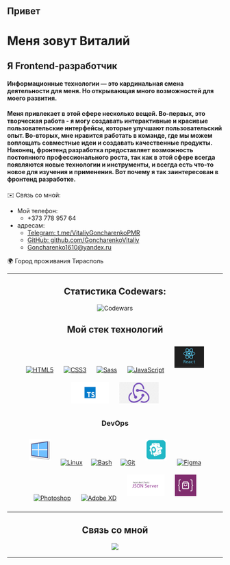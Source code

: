 
## Привет  
# Меня зовут Виталий

## Я Frontend-разработчик
#### Информационные технологии — это кардинальная смена деятельности для меня. Но  открывающая много возможностей для моего развития.  

#### Меня привлекает в этой сфере несколько вещей. Во-первых, это творческая работа - я могу создавать интерактивные и красивые пользовательские интерфейсы, которые улучшают пользовательский опыт. Во-вторых, мне нравится работать в команде, где мы можем воплощать совместные идеи и создавать качественные продукты. Наконец, фронтенд разработка предоставляет возможность постоянного профессионального роста, так как в этой сфере всегда появляются новые технологии и инструменты, и всегда есть что-то новое для изучения и применения. Вот почему я так заинтересован в фронтенд разработке.


 ✉️ Связь со мной:
   * Мой телефон:
      * +373 778 957 64
   * адресам:
      * [Telegram: t.me/VitaliyGoncharenkoPMR](https://t.me/VitaliyGoncharenkoPMR)
      * [GitHub: github.com/GoncharenkoVitaliy](https://github.com/GoncharenkoVitaliy)
      * Goncharenko1610@yandex.ru

🌍 Город проживания Тирасполь
***

<div align="center">

## Статистика Codewars:
![Codewars](https://github.r2v.ch/codewars?user=dinifarb&theme=gradient)

## Мой стек технологий  

<a href="https://en.wikipedia.org/wiki/HTML5" target="_blank"><img style="margin: 10px" src="https://profilinator.rishav.dev/skills-assets/html5-original-wordmark.svg" alt="HTML5" height="50" /></a>     <a href="https://www.w3schools.com/css/" target="_blank"><img style="margin: 10px" src="https://profilinator.rishav.dev/skills-assets/css3-original-wordmark.svg" alt="CSS3" height="50" /></a>         <a href="https://sass-lang.com/" target="_blank"><img style="margin: 10px" src="https://profilinator.rishav.dev/skills-assets/sass-original.svg" alt="Sass" height="50" /></a>      <a href="https://www.javascript.com/" target="_blank"><img style="margin: 10px" src="https://profilinator.rishav.dev/skills-assets/javascript-original.svg" alt="JavaScript" height="50" /></a>      <a href="https://react.dev" target="_blank"><img style="margin: 10px" src="./reactJS.jpg" alt="React" height="50" /></a>      <a href="https://www.typescriptlang.org/" target="_blank"><img style="margin: 10px" src="./TS.webp" alt="TypeScript" height="50" /></a>      <a href="https://redux.js.org/" target="_blank"><img style="margin: 10px" src="./redux.png" alt="Redux" height="50" /></a>


### DevOps 

<a href="https://www.microsoft.com/ro-md/" target="_blank"><img style="margin: 10px" src="./windows-10.svg" alt="Linux" height="50" /></a>   <a href="https://ubuntu.com/" target="_blank"><img style="margin: 10px" src="https://profilinator.rishav.dev/skills-assets/linux-original.svg" alt="Linux" height="50" /></a><a href="https://www.gnu.org/software/bash/" target="_blank"><img style="margin: 10px" src="https://profilinator.rishav.dev/skills-assets/gnu_bash-icon.svg" alt="Bash" height="50" /></a><a href="https://github.com/GoncharenkoVitaliy" target="_blank"><img style="margin: 10px" src="https://profilinator.rishav.dev/skills-assets/git-scm-icon.svg" alt="Git" height="50" /></a>  <a href="https://prepros.io/" target="_blank"><img style="margin: 10px" src="./prepros.png" alt="prepros" height="50"/></a>     <a href="https://www.figma.com/" target="_blank"><img style="margin: 10px" src="https://profilinator.rishav.dev/skills-assets/figma-icon.svg" alt="Figma" height="50" /></a>      <a href="https://www.adobe.com/in/products/photoshop.html" target="_blank"><img style="margin: 10px" src="https://profilinator.rishav.dev/skills-assets/photoshop-plain.svg" alt="Photoshop" height="50" /></a>      <a href="https://www.adobe.com/in/products/xd.html" target="_blank"><img style="margin: 10px" src="https://profilinator.rishav.dev/skills-assets/adobexd.png" alt="Adobe XD" height="50" /></a>      <a href="https://www.npmjs.com/package/json-server" target="_blank"><img style="margin: 10px" src="./JSONserver.jpg" alt="JSON-server" height="50" /></a>      <a href="https://fakestoreapi.com/" target="_blank"><img style="margin: 10px" src="./fakestoreapi.png" alt="fakestoreapi" height="50" /></a>

***
## Связь со мной 

<a href="https://t.me/VitaliyGoncharenkoPMR"><img src="https://img.shields.io/badge/telegram-26A5E4?style=for-the-badge&logo=telegram&logoColor=black"/></a>

</div>

***
